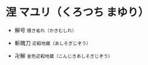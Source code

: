 # 涅 マユリ（くろつち まゆり）

- 解号
    `掻き毟れ（かきむしれ）`

- 斬魄刀
    `疋殺地蔵（あしそぎじぞう）`

- 卍解
    `金色疋殺地蔵（こんじきあしそぎじぞう）`
